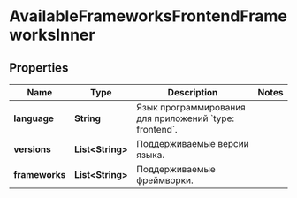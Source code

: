 

# AvailableFrameworksFrontendFrameworksInner


## Properties

| Name | Type | Description | Notes |
|------------ | ------------- | ------------- | -------------|
|**language** | **String** | Язык программирования для приложений &#x60;type: frontend&#x60;. |  |
|**versions** | **List&lt;String&gt;** | Поддерживаемые версии языка. |  |
|**frameworks** | **List&lt;String&gt;** | Поддерживаемые фреймворки. |  |



